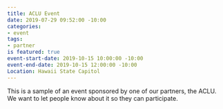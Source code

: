 ```yaml
---
title: ACLU Event
date: 2019-07-29 09:52:00 -10:00
categories:
- event
tags:
- partner
is featured: true
event-start-date: 2019-10-15 10:00:00 -10:00
event-end-date: 2019-10-15 12:00:00 -10:00
Location: Hawaii State Capitol
---
```


This is a sample of an event sponsored by one of our partners, the ACLU. We want to let people know about it so they can participate. 
